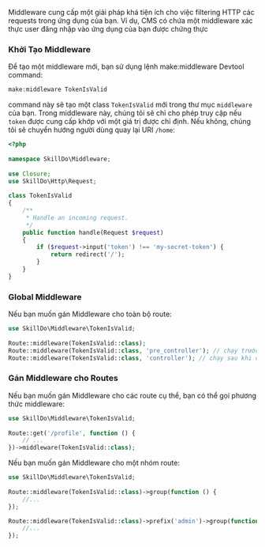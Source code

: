 Middleware cung cấp một giải pháp khá tiện ích cho việc filtering HTTP các requests trong ứng dụng của bạn.
Ví dụ, CMS có chứa một middleware xác thực user đăng nhập vào ứng dụng của bạn được chứng thực  

### Khởi Tạo Middleware

Để tạo một middleware mới, bạn sử dụng lệnh make:middleware Devtool command:
```php
make:middleware TokenIsValid
```
command này sẽ tạo một class `TokenIsValid` mới trong thư mục `middleware` của bạn. Trong middleware này, chúng tôi sẽ chỉ cho phép truy cập nếu `token` được cung cấp khớp với một giá trị được chỉ định. Nếu không, chúng tôi sẽ chuyển hướng người dùng quay lại URI `/home`:

```php
<?php
 
namespace SkillDo\Middleware;
 
use Closure;
use SkillDo\Http\Request;
 
class TokenIsValid
{
    /**
     * Handle an incoming request.
     */
    public function handle(Request $request)
    {
        if ($request->input('token') !== 'my-secret-token') {
            return redirect('/');
        }
    }
}
```
### Global Middleware
Nếu bạn muốn gán Middleware cho toàn bộ route:
```php
use SkillDo\Middleware\TokenIsValid;
 
Route::middleware(TokenIsValid::class);
Route::middleware(TokenIsValid::class, 'pre_controller'); // chạy trước khi controller được tạo
Route::middleware(TokenIsValid::class, 'controller'); // chạy sau khi controller được tạo
```

### Gán Middleware cho Routes

Nếu bạn muốn gán Middleware cho các route cụ thể, bạn có thể gọi phương thức middleware:
```php
use SkillDo\Middleware\TokenIsValid;
 
Route::get('/profile', function () {
    // ...
})->middleware(TokenIsValid::class);
```
Nếu bạn muốn gán Middleware cho một nhóm route:

```php
use SkillDo\Middleware\TokenIsValid;
 
Route::middleware(TokenIsValid::class)->group(function () {
    //...
});

Route::middleware(TokenIsValid::class)->prefix('admin')->group(function () {
    //...
});
```
